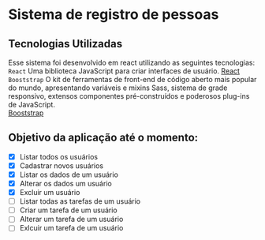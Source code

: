 # Sistema de registro de pessoas
## Tecnologias Utilizadas 
Esse sistema foi desenvolvido em react utilizando as seguintes tecnologias: <br/>
`React`
  Uma biblioteca JavaScript para criar interfaces de usuário.
 [React](https://pt-br.reactjs.org/)
 <br/>
`Booststrap`
  O kit de ferramentas de front-end de código aberto mais popular do mundo, apresentando variáveis e mixins Sass, sistema de grade responsivo, extensos componentes pré-construídos e poderosos plug-ins de JavaScript.
  <br/>
  [Booststrap](https://getbootstrap.com/)
  
## Objetivo da aplicação até o momento:
- [x] Listar todos os usuários
- [x] Cadastrar novos usuários
- [x] Listar os dados de um usuário
- [x] Alterar os dados um usuário
- [x] Excluir um usuário
- [ ] Listar todas as tarefas de um usuário
- [ ] Criar um tarefa de um usuário
- [ ] Alterar um tarefa de um usuário
- [ ] Exlcuir um tarefa de um usuário
